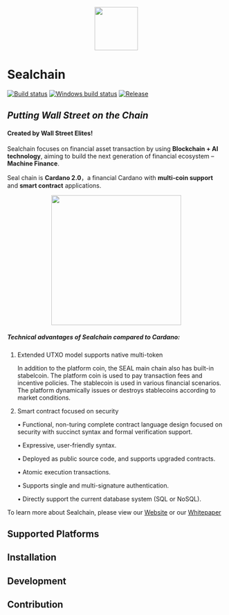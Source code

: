 <p align="center">
  <img height="100" src="https://github.com/sealchain-project/sealchain/blob/develop/images/SEAL.png">
</p>

# Sealchain

[![Build status](https://badge.buildkite.com/9c3141d21214ff3ea95d0a38a0e1dab59b206159d2841dee44.svg?branch=master)](https://buildkite.com/input-output-hk/cardano-sl)
[![Windows build status](https://ci.appveyor.com/api/projects/status/github/input-output-hk/cardano-sl?branch=master&svg=true)](https://ci.appveyor.com/project/input-output/cardano-sl)
[![Release](https://img.shields.io/github/release/input-output-hk/cardano-sl.svg)](https://github.com/input-output-hk/cardano-sl/releases)

## *Putting Wall Street on the Chain*

#### Created by Wall Street Elites! 

Sealchain focuses on financial asset transaction by using **Blockchain + AI technology**, aiming to build the next generation of financial ecosystem – **Machine Finance**. 

Seal chain is **Cardano 2.0**，a financial Cardano with **multi-coin support** and **smart contract** applications.

<p align="center">
  <img height="300" src="https://github.com/sealchain-project/sealchain/blob/develop/images/Github readme1.jpg">
</p>

##### Technical advantages of Sealchain compared to Cardano:

1.	Extended UTXO model supports native multi-token

     In addition to the platform coin, the SEAL main chain also has built-in stabelcoin. The platform coin is used to pay transaction fees and incentive policies. The stablecoin is used in various financial scenarios. The platform dynamically issues or destroys stablecoins according to market conditions.

2.	Smart contract focused on security

     •	Functional, non-turing complete contract language design focused on security with succinct syntax and formal verification support.

     •	Expressive, user-friendly syntax.

     •	Deployed as public source code, and supports upgraded contracts.

     •	Atomic execution transactions.

     •	Supports single and multi-signature authentication.

     •	Directly support the current database system (SQL or NoSQL).





To learn more about Sealchain, please view our [Website](https://sealchain.io) or our [Whitepaper](https://sealchain.io/whitepaper.html)

## Supported Platforms



## Installation


## Development


## Contribution
